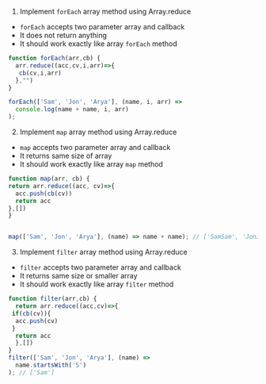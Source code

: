 1. Implement `forEach` array method using Array.reduce

- `forEach` accepts two parameter array and callback
- It does not return anything
- It should work exactly like array `forEach` method

```js
function forEach(arr,cb) {
  arr.reduce((acc,cv,i,arr)=>{
   cb(cv,i,arr)
  },"")
}

forEach(['Sam', 'Jon', 'Arya'], (name, i, arr) =>
  console.log(name + name, i, arr)
);
```

2. Implement `map` array method using Array.reduce

- `map` accepts two parameter array and callback
- It returns same size of array
- It should work exactly like array `map` method

```js
function map(arr, cb) {
return arr.reduce((acc, cv)=>{
  acc.push(cb(cv))
  return acc
},[])
}


map(['Sam', 'Jon', 'Arya'], (name) => name + name); // ['SamSam', 'JonJon', 'AryaArya']
```

3. Implement `filter` array method using Array.reduce

- `filter` accepts two parameter array and callback
- It returns same size or smaller array
- It should work exactly like array `filter` method

```js
function filter(arr,cb) {
  return arr.reduce((acc,cv)=>{
 if(cb(cv)){
  acc.push(cv)
 }
  return acc
  },[])
}
filter(['Sam', 'Jon', 'Arya'], (name) =>
  name.startsWith('S')
); // ['Sam']
```
